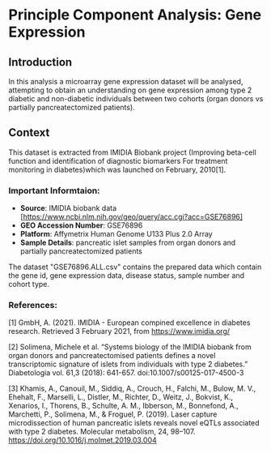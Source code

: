 # Principle Component Analysis: Gene Expression



## Introduction
In this analysis a microarray gene expression dataset will be analysed, attempting to obtain an understanding on gene expression among type 2 diabetic and non-diabetic individuals between two cohorts (organ donors vs partially pancreatectomized patients).

## Context
This dataset is extracted from IMIDIA Biobank project (Improving beta-cell function and identification of diagnostic biomarkers For treatment monitoring in diabetes)which was launched on February, 2010[1].

### Important Informtaion:
- **Source**: IMIDIA biobank data [https://www.ncbi.nlm.nih.gov/geo/query/acc.cgi?acc=GSE76896]
- **GEO Accession Number**: GSE76896
- **Platform**: Affymetrix Human Genome U133 Plus 2.0 Array
- **Sample Details**: pancreatic islet samples from organ donors and partially pancreatectomized patients

The dataset "GSE76896.ALL.csv" contains the prepared data which contain the gene id, gene expression data, disease status, sample number and cohort type.



### References:

[1] GmbH, A. (2021). IMIDIA - European compined excellence in diabetes research. Retrieved 3 February 2021, from https://www.imidia.org/

[2] Solimena, Michele et al. “Systems biology of the IMIDIA biobank from organ donors and pancreatectomised patients defines a novel transcriptomic signature of islets from individuals with type 2 diabetes.” Diabetologia vol. 61,3 (2018): 641-657. doi:10.1007/s00125-017-4500-3

[3] Khamis, A., Canouil, M., Siddiq, A., Crouch, H., Falchi, M., Bulow, M. V., Ehehalt, F., Marselli, L., Distler, M., Richter, D., Weitz, J., Bokvist, K., Xenarios, I., Thorens, B., Schulte, A. M., Ibberson, M., Bonnefond, A., Marchetti, P., Solimena, M., & Froguel, P. (2019). Laser capture microdissection of human pancreatic islets reveals novel eQTLs associated with type 2 diabetes. Molecular metabolism, 24, 98–107. https://doi.org/10.1016/j.molmet.2019.03.004
